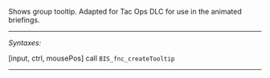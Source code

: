 Shows group tooltip. Adapted for Tac Ops DLC for use in the animated briefings.


---
*Syntaxes:*

[input, ctrl, mousePos] call `BIS_fnc_createTooltip`

---
